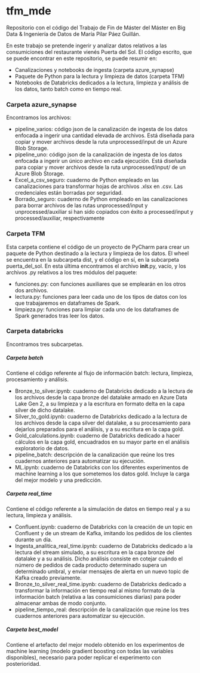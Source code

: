 # tfm_mde
Repositorio con el código del Trabajo de Fin de Máster del Máster en Big Data & Ingeniería de Datos de María Pilar Páez Guillán.

En este trabajo se pretende ingerir y analizar datos relativos a las consumiciones del restaurante vienés Puerta del Sol. El código escrito, que se puede encontrar en este repositorio, se puede resumir en:

- Canalizaciones y notebooks de ingesta (carpeta azure_synapse)
- Paquete de Python para la lectura y limpieza de datos (carpeta TFM)
- Notebooks de Databricks dedicados a la lectura, limpieza y análisis de los datos, tanto batch como en tiempo real.

### Carpeta azure_synapse

Encontramos los archivos:

- pipeline_varios: código json de la canalización de ingesta de los datos enfocada a ingerir una cantidad elevada de archivos. Está diseñada para copiar y mover archivos desde la ruta unprocessed/input de un Azure Blob Storage.
- pipeline_uno: código json de la canalización de ingesta de los datos enfocada a ingerir un único archivo en cada ejecución. Está diseñada para copiar y mover archivos desde la ruta unprocessed/input/ de un Azure Blob Storage.
- Excel_a_csv_seguro: cuaderno de Python empleado en las canalizaciones para transformar hojas de archivos .xlsx en .csv. Las credenciales están borradas por seguridad.
- Borrado_seguro: cuaderno de Python empleado en las canalizaciones para borrar archivos de las rutas unprocessed/input y unprocessed/auxiliar si han sido copiados con éxito a processed/input y processed/auxiliar, respectivamente


### Carpeta TFM

Esta carpeta contiene el código de un proyecto de PyCharm para crear un paquete de Python destinado a la lectura y limpieza de los datos. El wheel se encuentra en la subcarpeta dist, y el código en sí, en la subcarpeta puerta_del_sol. En esta última encontramos el archivo __init__.py, vacío, y los archivos .py relativos a los tres módulos del paquete:

- funciones.py: con funciones auxiliares que se emplearán en los otros dos archivos.
- lectura.py: funciones para leer cada uno de los tipos de datos con los que trabajaremos en dataframes de Spark.
- limpieza.py: funciones para limpiar cada uno de los dataframes de Spark generados tras leer los datos.


### Carpeta databricks

Encontramos tres subcarpetas.

##### Carpeta batch

Contiene el código referente al flujo de información batch: lectura, limpieza, procesamiento y análisis.

- Bronze_to_silver.ipynb: cuaderno de Databricks dedicado a la lectura de los archivos desde la capa bronze del datalake armado en Azure Data Lake Gen 2, a su limpieza y a la escritura en formato delta en la capa silver de dicho datalake.
- Silver_to_gold.ipynb: cuaderno de Databricks dedicado a la lectura de los archivos desde la capa silver del datalake, a su procesamiento para dejarlos preparados para el análisis, y a su escritura en la capa gold.
- Gold_calculations.ipynb: cuaderno de Databricks dedicado a hacer cálculos en la capa gold, encuadrados en su mayor parte en el análisis exploratorio de datos.
- pipeline_batch: descripción de la canalización que reúne los tres cuadernos anteriores para automatizar su ejecución.
- ML.ipynb: cuaderno de Databricks con los diferentes experimentos de machine learning a los que sometemos los datos gold. Incluye la carga del mejor modelo y una predicción.

##### Carpeta real_time

Contiene el código referente a la simulación de datos en tiempo real y a su lectura, limpieza y análisis.

- Confluent.ipynb: cuaderno de Databricks con la creación de un topic en Confluent y de un stream de Kafka, imitando los pedidos de los clientes durante un día.
- Ingesta_analitica_real_time.ipynb: cuaderno de Databricks dedicado a la lectura del stream simulado, a su escritura en la capa bronze del datalake y a su análisis. Dicho análisis consiste en cotejar cuándo el número de pedidos de cada producto determinado supera un determinado umbral, y enviar mensajes de alerta en un nuevo topic de Kafka creado previamente.
- Bronze_to_silver_real_time.ipynb: cuaderno de Databricks dedicado a transformar la información en tiempo real al mismo formato de la información batch (relativa a las consumiciones diarias) para poder almacenar ambas de modo conjunto.
- pipeline_tiempo_real: descripción de la canalización que reúne los tres cuadernos anteriores para automatizar su ejecución.

##### Carpeta best_model

Contiene el artefacto del mejor modelo obtenido en los experimentos de machine learning (modelo gradient boosting con todas las variables disponibles), necesario para poder replicar el experimento con posterioridad.

